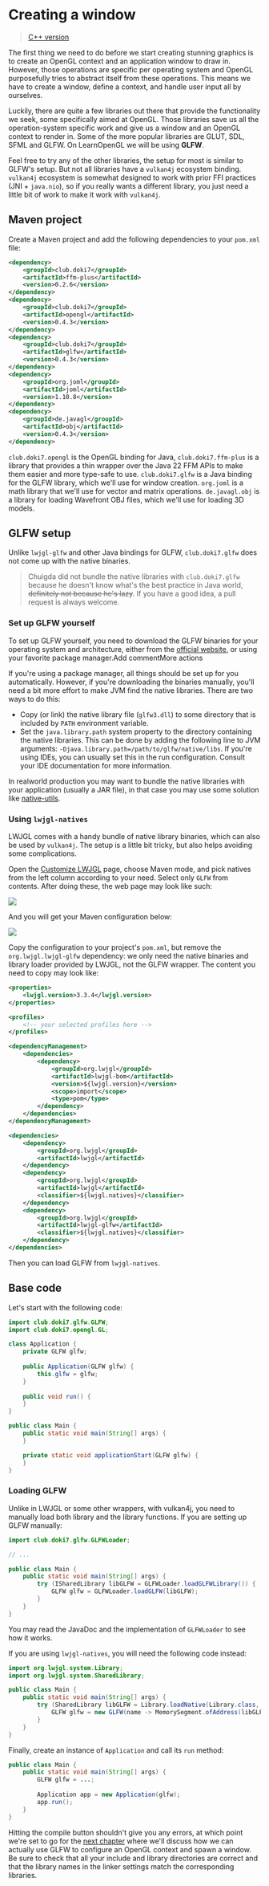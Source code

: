 # Creating a window

> [C++ version](https://learnopengl.com/Getting-started/Creating-a-window)

The first thing we need to do before we start creating stunning graphics is to create an OpenGL context and an application window to draw in. However, those operations are specific per operating system and OpenGL purposefully tries to abstract itself from these operations. This means we have to create a window, define a context, and handle user input all by ourselves. 

Luckily, there are quite a few libraries out there that provide the functionality we seek, some specifically aimed at OpenGL. Those libraries save us all the operation-system specific work and give us a window and an OpenGL context to render in. Some of the more popular libraries are GLUT, SDL, SFML and GLFW. On LearnOpenGL we will be using **GLFW**.

Feel free to try any of the other libraries, the setup for most is similar to GLFW's setup. But not all libraries have a `vulkan4j` ecosystem binding. `vulkan4j` ecosystem is somewhat designed to work with prior FFI practices (JNI + `java.nio`), so if you really wants a different library, you just need a little bit of work to make it work with `vulkan4j`.

## Maven project

Create a Maven project and add the following dependencies to your `pom.xml` file:

```xml
<dependency>
    <groupId>club.doki7</groupId>
    <artifactId>ffm-plus</artifactId>
    <version>0.2.6</version>
</dependency>
<dependency>
    <groupId>club.doki7</groupId>
    <artifactId>opengl</artifactId>
    <version>0.4.3</version>
</dependency>
<dependency>
    <groupId>club.doki7</groupId>
    <artifactId>glfw</artifactId>
    <version>0.4.3</version>
</dependency>
<dependency>
    <groupId>org.joml</groupId>
    <artifactId>joml</artifactId>
    <version>1.10.8</version>
</dependency>
<dependency>
    <groupId>de.javagl</groupId>
    <artifactId>obj</artifactId>
    <version>0.4.3</version>
</dependency>
```

`club.doki7.opengl` is the OpenGL binding for Java, `club.doki7.ffm-plus` is a library that provides a thin wrapper over the Java 22 FFM APIs to make them easier and more type-safe to use. `club.doki7.glfw` is a Java binding for the GLFW library, which we'll use for window creation. `org.joml` is a math library that we'll use for vector and matrix operations. `de.javagl.obj` is a library for loading Wavefront OBJ files, which we'll use for loading 3D models.

## GLFW setup

Unlike `lwjgl-glfw` and other Java bindings for GLFW, `club.doki7.glfw` does not come up with the native binaries.

> Chuigda did not bundle the native libraries with `club.doki7.glfw` because he doesn't know what's the best practice in Java world, <del>definitely not because he's lazy</del>. If you have a good idea, a pull request is always welcome.

### Set up GLFW yourself

To set up GLFW yourself, you need to download the GLFW binaries for your operating system and architecture, either from the [official website](https://www.glfw.org/download.html), or using your favorite package manager.Add commentMore actions

If you're using a package manager, all things should be set up for you automatically. However, if you're downloading the binaries manually, you'll need a bit more effort to make JVM find the native libraries. There are two ways to do this:

- Copy (or link) the native library file (`glfw3.dll`) to some directory that is included by `PATH` environment variable.
- Set the `java.library.path` system property to the directory containing the native libraries. This can be done by adding the following line to JVM arguments: `-Djava.library.path=/path/to/glfw/native/libs`. If you're using IDEs, you can usually set this in the run configuration. Consult your IDE documentation for more information.

In realworld production you may want to bundle the native libraries with your application (usually a JAR file), in that case you may use some solution like [native-utils](https://github.com/adamheinrich/native-utils).

### Using `lwjgl-natives`

LWJGL comes with a handy bundle of native library binaries, which can also be used by `vulkan4j`. The setup is a little bit tricky, but also helps avoiding some complications.

Open the [Customize LWJGL](https://www.lwjgl.org/customize) page, choose Maven mode, and pick natives from the left column according to your need. Select only `GLFW` from contents. After doing these, the web page may look like such:

![](../../images/lwjgl_natives_setup.png)

And you will get your Maven configuration below:

![](../../images/lwjgl_generated_maven_config.png)

Copy the configuration to your project's `pom.xml`, but remove the `org.lwjgl.lwjgl-glfw` dependency: we only need the native binaries and library loader provided by LWJGL, not the GLFW wrapper. The content you need to copy may look like:

```xml
<properties>
    <lwjgl.version>3.3.4</lwjgl.version>
</properties>

<profiles>
    <!-- your selected profiles here -->
</profiles>

<dependencyManagement>
    <dependencies>
        <dependency>
            <groupId>org.lwjgl</groupId>
            <artifactId>lwjgl-bom</artifactId>
            <version>${lwjgl.version}</version>
            <scope>import</scope>
            <type>pom</type>
        </dependency>
    </dependencies>
</dependencyManagement>

<dependencies>
    <dependency>
        <groupId>org.lwjgl</groupId>
        <artifactId>lwjgl</artifactId>
    </dependency>
    <dependency>
        <groupId>org.lwjgl</groupId>
        <artifactId>lwjgl</artifactId>
        <classifier>${lwjgl.natives}</classifier>
    </dependency>
    <dependency>
        <groupId>org.lwjgl</groupId>
        <artifactId>lwjgl-glfw</artifactId>
        <classifier>${lwjgl.natives}</classifier>
    </dependency>
</dependencies>
```

Then you can load GLFW from `lwjgl-natives`.

## Base code

Let's start with the following code:

```java
import club.doki7.glfw.GLFW;
import club.doki7.opengl.GL;

class Application {
    private GLFW glfw;
    
    public Application(GLFW glfw) {
        this.glfw = glfw;
    }
    
    public void run() {
    }
}

public class Main {
    public static void main(String[] args) {
    }

    private static void applicationStart(GLFW glfw) {
    }
}
```

### Loading GLFW

Unlike in LWJGL or some other wrappers, with vulkan4j, you need to manually load both library and the library functions. If you are setting up GLFW manually:

```java
import club.doki7.glfw.GLFWLoader;

// ...

public class Main {
    public static void main(String[] args) {
        try (ISharedLibrary libGLFW = GLFWLoader.loadGLFWLibrary()) {
            GLFW glfw = GLFWLoader.loadGLFW(libGLFW);
        }
    }
}

```

You may read the JavaDoc and the implementation of `GLFWLoader` to see how it works.

If you are using `lwjgl-natives`, you will need the following code instead:

```java
import org.lwjgl.system.Library;
import org.lwjgl.system.SharedLibrary;

public class Main {
    public static void main(String[] args) {
        try (SharedLibrary libGLFW = Library.loadNative(Library.class, "org.lwjgl.glfw", "glfw", true)) {
            GLFW glfw = new GLFW(name -> MemorySegment.ofAddress(libGLFW.getFunctionAddress(name)));
        }
    }
}
```

Finally, create an instance of `Application` and call its `run` method:

```java
public class Main {
    public static void main(String[] args) {
        GLFW glfw = ...;
        
        Application app = new Application(glfw);
        app.run();
    }
}
```

Hitting the compile button shouldn't give you any errors, at which point we're set to go for the [next chapter](./ch02-hello-window.md) where we'll discuss how we can actually use GLFW to configure an OpenGL context and spawn a window. Be sure to check that all your include and library directories are correct and that the library names in the linker settings match the corresponding libraries. 
